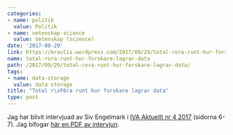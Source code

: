 ```yaml
---
categories:
- name: politik
  value: Politik
- name: vetenskap-science
  value: Vetenskap (science)
date: '2017-09-29'
link: https://kraulis.wordpress.com/2017/09/29/total-rora-runt-hur-forskare-lagrar-data/
name: total-rora-runt-hur-forskare-lagrar-data
path: /2017/09/29/total-rora-runt-hur-forskare-lagrar-data/
tags:
- name: data-storage
  value: data storage
title: "Total r\xF6ra runt hur forskare lagrar data"
type: post
---
```

Jag har blivit intervjuad av Siv Engelmark i [IVA Aktuellt nr 4 2017](https://www.iva.se/publicerat/iva-aktuellt-nr-4-2017/) (sidorna 6-7). Jag bifogar [här en PDF av intervjun](/files/iva-nr-4-2017-web-p5-6.pdf).

